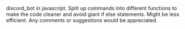 discord_bot in javascript.
Split up commands into different functions to make the code cleaner and avoid giant if else statements. Might be less efficient.
Any comments or suggestions would be appreciated.


